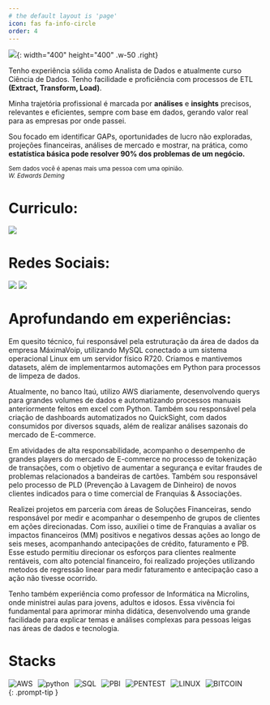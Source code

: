 ```yaml
---
# the default layout is 'page'
icon: fas fa-info-circle
order: 4
---
```



![](https://cdn.jsdelivr.net/gh/jony128/cdn@main/notebookimg2.png){: width="400" height="400" .w-50 .right}

Tenho experiência sólida como Analista de Dados e atualmente curso Ciência de Dados. Tenho facilidade e proficiência com processos de ETL **(Extract, Transform, Load)**.<br>

Minha trajetória profissional é marcada por **análises** e **insights** precisos, relevantes e eficientes, sempre com base em dados, gerando valor real para as empresas por onde passei.

Sou focado em identificar GAPs, oportunidades de lucro não exploradas, projeções financeiras, análises de mercado e mostrar, na prática, como **estatística básica pode resolver 90% dos problemas de um negócio.**

<sub>Sem dados você é apenas mais uma pessoa com uma opinião.<br> *W. Edwards Deming*</sub>

# Curriculo:

[![](https://img.shields.io/badge/PDF-D14836?style=for-the-badge&logo=PDF&logoColor=white)](https://cdn.jsdelivr.net/gh/jony128/cdn@main/resume_data_analyst%20(1).pdf)

# Redes Sociais:  

[![](https://img.shields.io/badge/LinkedIn-0077B5?style=for-the-badge&logo=linkedin&logoColor=white)](https://www.linkedin.com/in/joao-vitor-145d3d/)
[![](https://img.shields.io/badge/Gmail-D14836?style=for-the-badge&logo=gmail&logoColor=white)](https://mail.google.com/mail/?view=cm&to=joaovitoramorim0001@gmail.com)


# Aprofundando em experiências:

Em quesito técnico, fui responsável pela estruturação da área de dados da empresa MáximaVoip, utilizando MySQL conectado a um sistema operacional Linux em um servidor físico R720. Criamos e mantivemos datasets, além de implementarmos automações em Python para processos de limpeza de dados.

Atualmente, no banco Itaú, utilizo AWS diariamente, desenvolvendo querys para grandes volumes de dados e automatizando processos manuais anteriormente feitos em excel com Python. Também sou responsável pela criação de dashboards automatizados no QuickSight, com dados consumidos por diversos squads, além de realizar análises sazonais do mercado de E-commerce.

Em atividades de alta responsabilidade, acompanho o desempenho de grandes players do mercado de E-commerce no processo de tokenização de transações, com o objetivo de aumentar a segurança e evitar fraudes de problemas relacionados a bandeiras de cartões. Também sou responsável pelo processo de PLD (Prevenção à Lavagem de Dinheiro) de novos clientes indicados para o time comercial de Franquias & Associações.

Realizei projetos em parceria com áreas de Soluções Financeiras, sendo responsável por medir e acompanhar o desempenho de grupos de clientes em ações direcionadas. Com isso, auxiliei o time de Franquias a avaliar os impactos financeiros (MM) positivos e negativos dessas ações ao longo de seis meses, acompanhando antecipações de crédito, faturamento e PB. Esse estudo permitiu direcionar os esforços para clientes realmente rentáveis, com alto potencial financeiro, foi realizado projeções utilizando metodos de regressão linear para medir faturamento e antecipação caso a ação não tivesse ocorrido. 

Tenho também experiência como professor de Informática na Microlins, onde ministrei aulas para jovens, adultos e idosos. Essa vivência foi fundamental para aprimorar minha didática, desenvolvendo uma grande facilidade para explicar temas e análises complexas para pessoas leigas nas áreas de dados e tecnologia.


# Stacks 
<div style="text-align: left; display: flex; flex-wrap: wrap; gap: 10px;">
    <img src="https://img.icons8.com/?size=64&amp;id=33039&amp;format=png&amp;color=7950F2" alt="AWS">
    <img src="https://img.icons8.com/?size=64&amp;id=6DuoGHb03MQm&amp;format=png&amp;color=7950F2" alt="python">
    <img src="https://img.icons8.com/?size=64&amp;id=B3VgW5sZRz8U&amp;format=png&amp;color=7950F2" alt="SQL">
    <img src="https://img.icons8.com/?size=64&amp;id=70667&amp;format=png&amp;color=7950F2" alt="PBI">
    <img src="https://img.icons8.com/?size=64&amp;id=6LNIYS1zWvw7&amp;format=png&amp;color=7950F2" alt="PENTEST">
    <img src="https://img.icons8.com/?size=64&amp;id=HF4xGsjDERHf&amp;format=png&amp;color=7950F2" alt="LINUX">
    <img src="https://img.icons8.com/?size=64&id=24455&format=png&color=f7931a" alt="BITCOIN">
</div>
<!-- > Add Markdown syntax content to file `_tabs/about.md`{: .filepath } and it will show up on this page. -->
{: .prompt-tip }